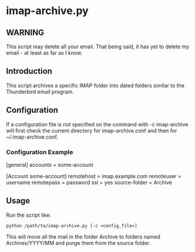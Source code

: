 imap-archive.py
===============

WARNING
-------

This script may delete all your email.  That being said, it has yet to
delete my email - at least as far as I know.

Introduction
------------

This script archives a specific IMAP folder into dated folders similar
to the Thunderbird email program.

Configuration
-------------

If a configuration file is not specified on the command with -c
imap-archive will first check the current directory for
imap-archive.conf and then for ~/.imap-archive.conf.

### Configuration Example

[general]
accounts = some-account

[Account some-account]
remotehost = imap.example.com
remoteuser = username
remotepass = password
ssl = yes
source-folder = Archive

Usage
-----

Run the script like:

    python /path/to/imap-archive.py [-c <config_file>]

This will move all the mail in the folder Archive to folders named
Archives/YYYY/MM and purge them from the source folder.
